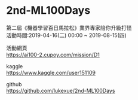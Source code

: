 # 2nd-ML100Days 

第二屆《機器學習百日馬拉松》業界專家陪你升級打怪  
活動時間:2019-04-16(二) 00:00 ~ 2019-08-15(四)   


活動網頁  
https://ai100-2.cupoy.com/mission/D1  

kaggle  
https://www.kaggle.com/user151109  

github  
https://github.com/lukexue/2nd-ML100Days  
